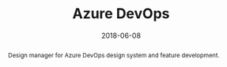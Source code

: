 ---
eleventyExcludeFromCollections: false

layout: article.njk
title: Azure DevOps
client: Microsoft
date: 2018-06-08
abstract: Design manager for Azure DevOps design system and feature development.
headline: Design systems for developer services
collaborators:
 - Giorgia Paolini
 - Hemant Kumar
 - Marisa Parker
 - Miguel Solorio
 - Vinicius Depizzol
 - Zari Salimnejad
hero:
 - /assets/hero/microsoft/office365.jpg
text:
  - During the transition of the Visual Studio Team Services product to the
    rebranded Azure DevOps suite, I managed the team that oversaw the roll
    out of a refreshed design system and feel, building on Microsoft's Fabric
    framework.
  - Taking the opporunity of the rebrand, we worked with our engineering 
    and product management stakeholders across Raleigh, San Francisco, Seattle
    and Hyderabad to enumerate the typical stock screens and scenarios that
    were common throughout the suite, in order normalize and bring coherency
    to the individual product workflows.
thumbnail:
  - thumbnail-0365.png
media:
  - devops-acrylic.png
  - devops-depth.png
tags: 
 - applications
video:
 - https://www.youtube.com/watch?v=Hm8FYuvqXV8
---